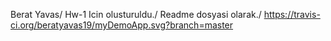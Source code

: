 Berat Yavas/
Hw-1 Icin olusturuldu./
Readme dosyasi olarak./
https://travis-ci.org/beratyavas19/myDemoApp.svg?branch=master